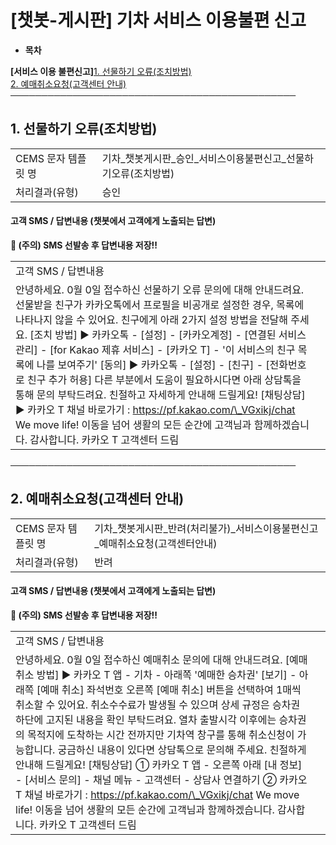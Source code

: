 # [챗봇-게시판] 기차 서비스 이용불편 신고

* **목차**

**[서비스 이용 불편신고]**[1. 선물하기 오류(조치방법)](#h_01JA9RN2N9G8H7Y8C1GEJ9BYB5)  
[2. 예매취소요청(고객센터 안내)](#h_01JWAFXN3WGP4JN9X490HK410K)  
 **──────────────────────────────────────────────**

**1. 선물하기 오류(조치방법)**
--------------------

|  |  |
| --- | --- |
| CEMS 문자 템플릿 명 | 기차\_챗봇게시판\_승인\_서비스이용불편신고\_선물하기오류(조치방법) |
| 처리결과(유형) | 승인 |

#### 

#### **고객 SMS / 답변내용 (챗봇에서 고객에게 노출되는 답변)**

****🚨 (주의) SMS 선발송 후 답변내용 저장!!****

|  |  |
| --- | --- |
| 고객 SMS / 답변내용 | |
| 안녕하세요.  0월 0일 접수하신 선물하기 오류 문의에 대해 안내드려요.  선물받을 친구가 카카오톡에서 프로필을 비공개로 설정한 경우, 목록에 나타나지 않을 수 있어요. 친구에게 아래 2가지 설정 방법을 전달해 주세요.  [조치 방법] ▶ 카카오톡 - [설정] - [카카오계정] - [연결된 서비스 관리] - [for Kakao 제휴 서비스] - [카카오 T] - '이 서비스의 친구 목록에 나를 보여주기' [동의] ▶ 카카오톡 - [설정] - [친구] - [전화번호로 친구 추가 허용]  다른 부분에서 도움이 필요하시다면 아래 상담톡을 통해 문의 부탁드려요.  친절하고 자세하게 안내해 드릴게요!  [채팅상담] ▶ 카카오 T 채널 바로가기 : https://pf.kakao.com/\_VGxikj/chat  We move life!  이동을 넘어 생활의 모든 순간에 고객님과 함께하겠습니다. 감사합니다.  카카오 T 고객센터 드림 | |

**──────────────────────────────────────────────**

**2. 예매취소요청(고객센터 안내)**
----------------------

|  |  |
| --- | --- |
| CEMS 문자 템플릿 명 | 기차\_챗봇게시판\_반려(처리불가)\_서비스이용불편신고\_예매취소요청(고객센터안내) |
| 처리결과(유형) | 반려 |

#### 

#### **고객 SMS / 답변내용 (챗봇에서 고객에게 노출되는 답변)**

****🚨 (주의) SMS 선발송 후 답변내용 저장!!****

|  |  |
| --- | --- |
| 고객 SMS / 답변내용 | |
| 안녕하세요.  0월 0일 접수하신 예매취소 문의에 대해 안내드려요.  [예매취소 방법] ▶ 카카오 T 앱 - 기차 - 아래쪽 '예매한 승차권' [보기] - 아래쪽 [예매 취소] 좌석번호 오른쪽 [예매 취소] 버튼을 선택하여 1매씩 취소할 수 있어요.  취소수수료가 발생될 수 있으며 상세 규정은 승차권 하단에 고지된 내용을 확인 부탁드려요.  열차 출발시각 이후에는 승차권의 목적지에 도착하는 시간 전까지만 기차역 창구를 통해 취소신청이 가능합니다.  궁금하신 내용이 있다면 상담톡으로 문의해 주세요. 친절하게 안내해 드릴게요!  [채팅상담] ① 카카오 T 앱 - 오른쪽 아래 [내 정보] - [서비스 문의] - 채널 메뉴 - 고객센터 - 상담사 연결하기 ② 카카오 T 채널 바로가기 : https://pf.kakao.com/\_VGxikj/chat  We move life! 이동을 넘어 생활의 모든 순간에 고객님과 함께하겠습니다. 감사합니다.  카카오 T 고객센터 드림 | |